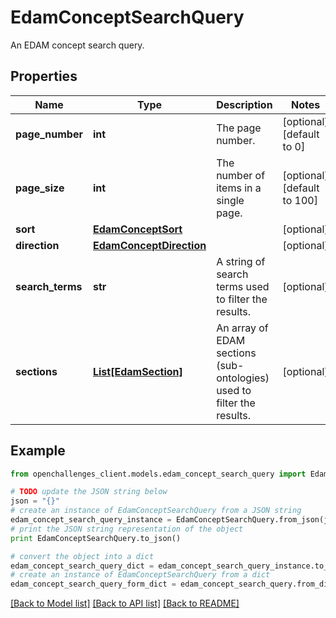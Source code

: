 # EdamConceptSearchQuery

An EDAM concept search query.

## Properties
Name | Type | Description | Notes
------------ | ------------- | ------------- | -------------
**page_number** | **int** | The page number. | [optional] [default to 0]
**page_size** | **int** | The number of items in a single page. | [optional] [default to 100]
**sort** | [**EdamConceptSort**](EdamConceptSort.md) |  | [optional] 
**direction** | [**EdamConceptDirection**](EdamConceptDirection.md) |  | [optional] 
**search_terms** | **str** | A string of search terms used to filter the results. | [optional] 
**sections** | [**List[EdamSection]**](EdamSection.md) | An array of EDAM sections (sub-ontologies) used to filter the results. | [optional] 

## Example

```python
from openchallenges_client.models.edam_concept_search_query import EdamConceptSearchQuery

# TODO update the JSON string below
json = "{}"
# create an instance of EdamConceptSearchQuery from a JSON string
edam_concept_search_query_instance = EdamConceptSearchQuery.from_json(json)
# print the JSON string representation of the object
print EdamConceptSearchQuery.to_json()

# convert the object into a dict
edam_concept_search_query_dict = edam_concept_search_query_instance.to_dict()
# create an instance of EdamConceptSearchQuery from a dict
edam_concept_search_query_form_dict = edam_concept_search_query.from_dict(edam_concept_search_query_dict)
```
[[Back to Model list]](../README.md#documentation-for-models) [[Back to API list]](../README.md#documentation-for-api-endpoints) [[Back to README]](../README.md)


